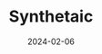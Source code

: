 ---  
layout: startup_page  
title: "Synthetaic"  
id: "synthetaic.com"  
permalink: "/synthetaicsynthetaic.com02062024/"  
website: "https://www.synthetaic.com/"  
funding_round: "Series B"  
funding_amount: "$15M"  
investors: "Lupa Systems, TitletownTech, IBM Ventures, Booz Allen Hamilton"  
about: "Synthetaic offers Rapid Automatic Image Categorization (RAIC), a tool that automates the analysis of large datasets, particularly satellite imagery and video, without requiring labels. Its unsupervised learning and data analysis AI solutions address the challenge of managing and analyzing vast amounts of image data, providing insights for various industries. This eliminates the need for extensive human data annotation, significantly accelerating AI development and improving predictive modeling."  
markets: "AI, Computer Vision, Geospatial, Defense, Big Data, Data Collection and Labeling, Generative AI, Machine Learning"  
hq: "Delafield, Wisconsin, United States"  
founded_year: "2019"  
linkedin: "https://www.linkedin.com/company/raiclabs"  
twitter: "https://twitter.com/RAICLabs"  
instagram: ""  
facebook: "https://www.facebook.com/synthetaic/"  
crunchbase: "https://www.crunchbase.com/organization/synthetaic"  
pitchbook: "https://pitchbook.com/profiles/company/439458-67"  

date_display: "06-Feb-2024"  
date: "2024-02-06"

# SEO Optimization  
meta_title: "Synthetaic - Series B Funding ($15M)"  
meta_description: "Synthetaic, Synthetaic offers Rapid Automatic Image Categorization (RAIC), a tool that automates the analysis of large datasets, particularly satellite imagery an..."  
meta_keywords: "Synthetaic, AI, Computer Vision, Geospatial, Defense, Big Data, Data Collection and Labeling, Generative AI, Machine Learning, Series B funding"  
canonical_url: "https://startup.projectstartups.com/synthetaicsynthetaic.com02062024/"  
---